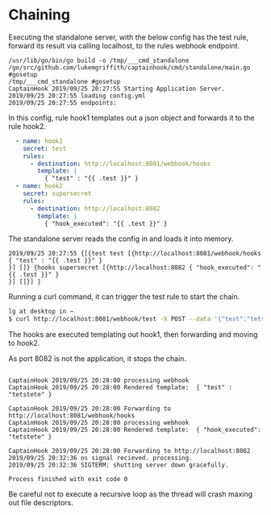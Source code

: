# Chaining


Executing the standalone server, with the below config has the test rule, forward its result via calling localhost,
to the rules webhook endpoint. 
```
/usr/lib/go/bin/go build -o /tmp/___cmd_standalone /go/src/github.com/lukemgriffith/captainhook/cmd/standalone/main.go #gosetup
/tmp/___cmd_standalone #gosetup
CaptainHook 2019/09/25 20:27:55 Starting Application Server.
2019/09/25 20:27:55 loading config.yml
2019/09/25 20:27:55 endpoints:
```

In this config, rule hook1 templates out a json object and forwards it to the rule hook2. 

```yaml
  - name: hook1
    secret: test
    rules:
      - destination: http://localhost:8081/webhook/hooks
        template: |
          { "test" : "{{ .test }}" }
  - name: hook2
    secret: supersecret
    rules:
      - destination: http://localhost:8082
        template: |
          { "hook_executed": "{{ .test }}" }
```

The standalone server reads the config in and loads it into memory. 

```
2019/09/25 20:27:55 {[{test test [{http://localhost:8081/webhook/hooks { "test" : "{{ .test }}" }
}] []} {hooks supersecret [{http://localhost:8082 { "hook_executed": "{{ .test }}" }
}] []}] }
```

Running a curl command, it can trigger the test rule to start the chain. 

```bash
lg at desktop in ~ 
$ curl http://localhost:8081/webhook/test -X POST --data '{"test":"tetstete"}'

```


The hooks are executed templating out hook1, then forwarding and moving to hook2.

As port 8082 is not the application, it stops the chain.


```

CaptainHook 2019/09/25 20:28:00 processing webhook
CaptainHook 2019/09/25 20:28:00 Rendered template:  { "test" : "tetstete" }

CaptainHook 2019/09/25 20:28:00 Forwarding to http://localhost:8081/webhook/hooks
CaptainHook 2019/09/25 20:28:00 processing webhook
CaptainHook 2019/09/25 20:28:00 Rendered template:  { "hook_executed": "tetstete" }

CaptainHook 2019/09/25 20:28:00 Forwarding to http://localhost:8082
2019/09/25 20:32:36 os signal recieved. processing.
2019/09/25 20:32:36 SIGTERM: shutting server down gracefully.

Process finished with exit code 0

```

Be careful not to execute a recursive loop as the thread will crash maxing out file descriptors.